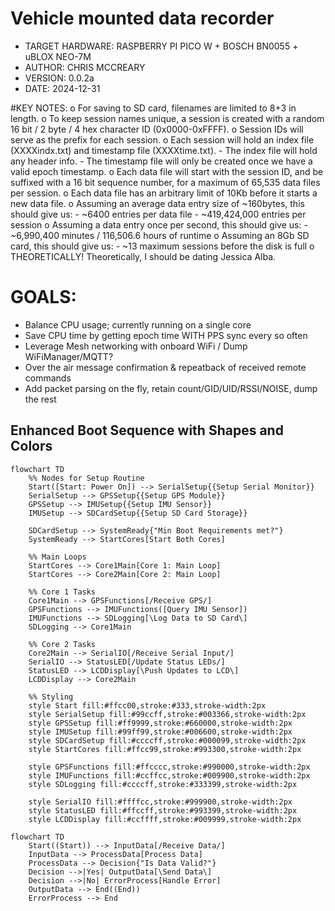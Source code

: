 # Vehicle mounted data recorder
  - TARGET HARDWARE: RASPBERRY PI PICO W + BOSCH BN0055 + uBLOX NEO-7M
  - AUTHOR: CHRIS MCCREARY
  - VERSION: 0.0.2a
  - DATE: 2024-12-31

#KEY NOTES:
  o For saving to SD card, filenames are limited to 8+3 in length.
  o To keep session names unique, a session is created with a random 16 bit / 2 byte / 4 hex character ID (0x0000-0xFFFF).
  o Session IDs will serve as the prefix for each session.
  o Each session will hold an index file (XXXXindx.txt) and timestamp file (XXXXtime.txt).
    - The index file will hold any header info.
    - The timestamp file will only be created once we have a valid epoch timestamp.
  o Each data file will start with the session ID, and be suffixed with a 16 bit sequence number, for a maximum of 65,535 data files per session.
  o Each data file has an arbitrary limit of 10Kb before it starts a new data file.
  o Assuming an average data entry size of ~160bytes, this should give us:
    - ~6400 entries per data file
    - ~419,424,000 entries per session
  o Assuming a data entry once per second, this should give us:
    - ~6,990,400 minutes / 116,506.6 hours of runtime
  o Assuming an 8Gb SD card, this should give us:
    - ~13 maximum sessions before the disk is full
  o THEORETICALLY! Theoretically, I should be dating Jessica Alba.

# GOALS:
 - Balance CPU usage; currently running on a single core
 - Save CPU time by getting epoch time WITH PPS sync every so often
 - Leverage Mesh networking with onboard WiFi / Dump WiFiManager/MQTT?
 - Over the air message confirmation & repeatback of received remote commands
 - Add packet parsing on the fly, retain count/GID/UID/RSSI/NOISE, dump the rest


## Enhanced Boot Sequence with Shapes and Colors

```mermaid
flowchart TD
    %% Nodes for Setup Routine
    Start([Start: Power On]) --> SerialSetup{{Setup Serial Monitor}}
    SerialSetup --> GPSSetup{{Setup GPS Module}}
    GPSSetup --> IMUSetup{{Setup IMU Sensor}}
    IMUSetup --> SDCardSetup{{Setup SD Card Storage}}

    SDCardSetup --> SystemReady{"Min Boot Requirements met?"}
    SystemReady --> StartCores[Start Both Cores]

    %% Main Loops
    StartCores --> Core1Main[Core 1: Main Loop]
    StartCores --> Core2Main[Core 2: Main Loop]

    %% Core 1 Tasks
    Core1Main --> GPSFunctions[/Receive GPS/]
    GPSFunctions --> IMUFunctions([Query IMU Sensor])
    IMUFunctions --> SDLogging[\Log Data to SD Card\]
    SDLogging --> Core1Main

    %% Core 2 Tasks
    Core2Main --> SerialIO[/Receive Serial Input/]
    SerialIO --> StatusLED[/Update Status LEDs/]
    StatusLED --> LCDDisplay[\Push Updates to LCD\]
    LCDDisplay --> Core2Main

    %% Styling
    style Start fill:#ffcc00,stroke:#333,stroke-width:2px
    style SerialSetup fill:#99ccff,stroke:#003366,stroke-width:2px
    style GPSSetup fill:#ff9999,stroke:#660000,stroke-width:2px
    style IMUSetup fill:#99ff99,stroke:#006600,stroke-width:2px
    style SDCardSetup fill:#ccccff,stroke:#000099,stroke-width:2px
    style StartCores fill:#ffcc99,stroke:#993300,stroke-width:2px

    style GPSFunctions fill:#ffcccc,stroke:#990000,stroke-width:2px
    style IMUFunctions fill:#ccffcc,stroke:#009900,stroke-width:2px
    style SDLogging fill:#ccccff,stroke:#333399,stroke-width:2px

    style SerialIO fill:#ffffcc,stroke:#999900,stroke-width:2px
    style StatusLED fill:#ffccff,stroke:#993399,stroke-width:2px
    style LCDDisplay fill:#ccffff,stroke:#009999,stroke-width:2px
```

```mermaid
flowchart TD
    Start((Start)) --> InputData[/Receive Data/]
    InputData --> ProcessData[Process Data]
    ProcessData --> Decision{"Is Data Valid?"}
    Decision -->|Yes| OutputData[\Send Data\]
    Decision -->|No| ErrorProcess[Handle Error]
    OutputData --> End((End))
    ErrorProcess --> End
```
